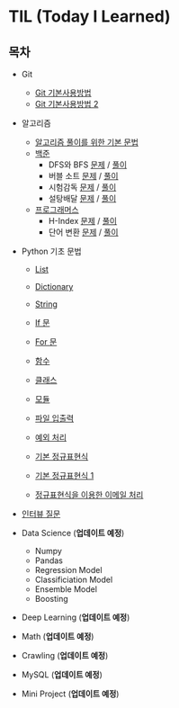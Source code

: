 # TIL (Today I Learned)

## 목차

* Git

  * [Git 기본사용방법](https://github.com/kimtaehyeong/TIL/blob/master/git.md)
  * [Git 기본사용방법 2](https://github.com/kimtaehyeong/TIL/blob/master/git1.md)

  

* 알고리즘

  * [알고리즘 풀이를 위한 기본 문법](https://github.com/kimtaehyeong/Algorithm/tree/master/basic)
  * [백준](https://www.acmicpc.net/)
    * DFS와 BFS [문제](https://www.acmicpc.net/problem/1260) / [풀이](https://github.com/kimtaehyeong/Algorithm/blob/master/solution/beakjoon_1260.py)
    * 버블 소트 [문제](https://www.acmicpc.net/problem/1377) / [풀이](https://github.com/kimtaehyeong/Algorithm/blob/master/solution/beakjoon_1377.ipynb)
    * 시험감독 [문제](https://www.acmicpc.net/problem/13458) / [풀이](https://github.com/kimtaehyeong/Algorithm/blob/master/solution/beakjoon_13458.py)
    * 설탕배달 [문제](https://www.acmicpc.net/problem/2839) / [풀이](https://github.com/kimtaehyeong/Algorithm/blob/master/solution/beakjoon_2839.py)
  * [프로그래머스](https://programmers.co.kr/)
    * H-Index [문제](https://programmers.co.kr/learn/courses/30/lessons/42747) / [풀이](https://github.com/kimtaehyeong/Algorithm/blob/master/solution/h_index.ipynb)
    * 단어 변환 [문제](https://programmers.co.kr/learn/courses/30/lessons/43163) / [풀이](https://github.com/kimtaehyeong/Algorithm/blob/master/solution/character_transformation.py)

  

* Python 기초 문법

  * [List](https://github.com/kimtaehyeong/Python/blob/master/List_exam.ipynb)

  * [Dictionary](https://github.com/kimtaehyeong/Python/blob/master/Dictionary_exam.ipynb)

  * [String](https://github.com/kimtaehyeong/Python/blob/master/Dictionary_exam.ipynb)

  * [If 문](https://github.com/kimtaehyeong/Python/blob/master/IF_exam.ipynb)

  * [For 문](https://github.com/kimtaehyeong/Python/blob/master/For_Code_exam.ipynb)

  * [함수](https://github.com/kimtaehyeong/Python/blob/master/Function_Code_test.ipynb)

  * [클래스](https://github.com/kimtaehyeong/Python/blob/master/Class_test.ipynb)

  * [모듈](https://github.com/kimtaehyeong/Python/blob/master/7_1%20Module.ipynb)

  * [파일 입출력](https://github.com/kimtaehyeong/Python/blob/master/8_1%20File.ipynb)

  * [예외 처리](https://github.com/kimtaehyeong/Python/blob/master/9_1_Exception.ipynb)

  * [기본 정규표현식](https://github.com/kimtaehyeong/Python/blob/master/regular_expression_basic.ipynb)

  * [기본 정규표현식 1](https://github.com/kimtaehyeong/Python/blob/master/regular_expression_basic2.ipynb)

  * [정규표현식을 이용한 이메일 처리](https://github.com/kimtaehyeong/Python/blob/master/email_check(regex).ipynb)


* [인터뷰 질문](https://github.com/kimtaehyeong/TIL/blob/master/interview_question.md)  

* Data Science (**업데이트 예정**)

  * Numpy
  * Pandas
  * Regression Model
  * Classificiation Model
  * Ensemble Model
  * Boosting

  

* Deep Learning (**업데이트 예정**)



* Math (**업데이트 예정**)

  

* Crawling (**업데이트 예정**)



* MySQL (**업데이트 예정**)





* Mini Project (**업데이트 예정**)
